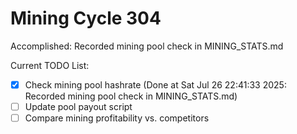 # Mining Cycle 304

Accomplished: Recorded mining pool check in MINING_STATS.md

Current TODO List:

- [x] Check mining pool hashrate  (Done at Sat Jul 26 22:41:33 2025: Recorded mining pool check in MINING_STATS.md)
- [ ] Update pool payout script
- [ ] Compare mining profitability vs. competitors